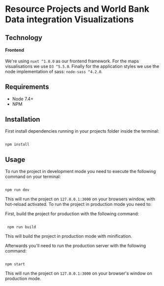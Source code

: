# Resource Projects and World Bank Data integration Visualizations

## Technology

#### Frontend

We're using `nuxt ^1.0.0` as our frontend framework.  For the maps visualisations we use `D3 ^5.5.0`. Finally for the application styles we use the node implementation of sass: `node-sass ^4.2.0`.

## Requirements

- Node 7.4+
- NPM

## Installation

First install dependencies running in your projects folder inside the terminal:

```

npm install

````
## Usage
To run the project in development mode you need to execute the following command on your terminal:

```

npm run dev

```
This will run the project on `127.0.0.1:3000`  on your browsers window, with hot-reload activated.
To run the project in production mode you need to:

First, build the project for production with the following command:
```

 npm run build

 ```
 This will build the project in production mode with minification.

 Afterwards you'll need to run the production server with the following command:
 ```

 npm start

 ```
 This will run the project on `127.0.0.1:3000`  on your browser's window on production mode.
